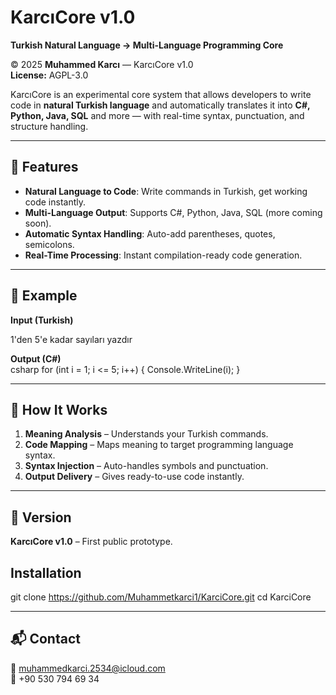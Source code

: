 # KarcıCore v1.0
**Turkish Natural Language → Multi-Language Programming Core**

© 2025 **Muhammed Karcı** — KarcıCore v1.0  
**License:** AGPL-3.0

KarcıCore is an experimental core system that allows developers to write code in **natural Turkish language** and automatically translates it into **C#, Python, Java, SQL** and more — with real-time syntax, punctuation, and structure handling.

---

## 🌟 Features
- **Natural Language to Code**: Write commands in Turkish, get working code instantly.
- **Multi-Language Output**: Supports C#, Python, Java, SQL (more coming soon).
- **Automatic Syntax Handling**: Auto-add parentheses, quotes, semicolons.
- **Real-Time Processing**: Instant compilation-ready code generation.

---

## 📜 Example
**Input (Turkish)**  

1'den 5'e kadar sayıları yazdır

**Output (C#)**  
csharp
for (int i = 1; i <= 5; i++) {
    Console.WriteLine(i);
}


---

## 🚀 How It Works
1. **Meaning Analysis** – Understands your Turkish commands.
2. **Code Mapping** – Maps meaning to target programming language syntax.
3. **Syntax Injection** – Auto-handles symbols and punctuation.
4. **Output Delivery** – Gives ready-to-use code instantly.

---

## 📌 Version
**KarcıCore v1.0** – First public prototype.

## Installation

git clone https://github.com/Muhammetkarci1/KarciCore.git
cd KarciCore


---

## 📬 Contact
📧 muhammedkarci.2534@icloud.com  
📱 +90 530 794 69 34  
